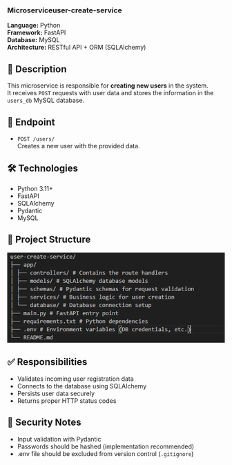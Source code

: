 ### Microserviceuser-create-service

**Language:** Python  
**Framework:** FastAPI  
**Database:** MySQL  
**Architecture:** RESTful API + ORM (SQLAlchemy)

## 📝 Description

This microservice is responsible for **creating new users** in the system.  
It receives `POST` requests with user data and stores the information in the `users_db` MySQL database.

## 🚀 Endpoint

- `POST /users/`  
  Creates a new user with the provided data.

## 🛠️ Technologies

- Python 3.11+
- FastAPI
- SQLAlchemy
- Pydantic
- MySQL

## 📁 Project Structure

![alt text](image.png)

## ✅ Responsibilities

- Validates incoming user registration data
- Connects to the database using SQLAlchemy
- Persists user data securely
- Returns proper HTTP status codes

## 🔐 Security Notes

- Input validation with Pydantic
- Passwords should be hashed (implementation recommended)
- .env file should be excluded from version control (`.gitignore`)
